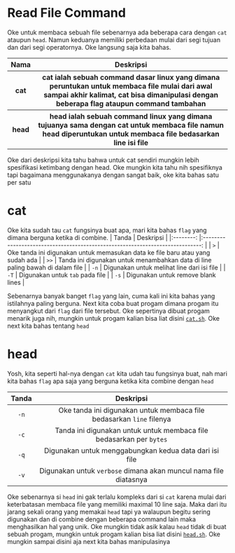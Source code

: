 # Read File Command
Oke untuk membaca sebuah file sebenarnya ada beberapa cara dengan `cat` ataupun `head`. Namun keduanya memiliki perbedaan mulai dari segi tujuan dan dari segi operatornya. Oke langsung saja kita bahas.

<table style="width:100%">
    <tr>
        <th>Nama</th>
        <th>Deskripsi</th>
    </tr>
    <tr>
        <th>cat</th>
        <th>cat ialah sebuah command dasar linux yang dimana peruntukan untuk membaca file mulai dari awal sampai akhir kalimat, cat bisa dimanipulasi dengan beberapa flag ataupun command tambahan</th>
    </tr>
    <tr>
        <th>head</th>
        <th>head ialah sebuah command linux yang dimana tujuanya sama dengan cat untuk membaca file namun head diperuntukan untuk membaca file bedasarkan line isi file</th>
    </tr>
</table>

Oke dari deskripsi kita tahu bahwa untuk cat sendiri mungkin lebih spesifikasi ketimbang dengan head. Oke mungkin kita tahu nih spesifiknya tapi bagaimana menggunakanya dengan sangat baik, oke kita bahas satu per satu

# cat
Oke kita sudah tau `cat` fungsinya buat apa, mari kita bahas `flag` yang dimana berguna ketika di combine.
|   Tanda  	|                                   Deskripsi                                   	|
|:--------:	|:-----------------------------------------------------------------------------:	|
|    `>`   	| Oke tanda ini digunakan untuk memasukan data ke file baru atau yang sudah ada 	|
|   `>>`   	| Tanda ini digunakan untuk menambahkan data di line paling bawah di dalam file 	|
|   `-n`   	|                   Digunakan untuk melihat line dari isi file                  	|
|   `-T`   	|                        Digunakan untuk `tab` pada file                        	|
|   `-s`   	|                       Digunakan untuk remove blank lines                      	|

Sebenarnya banyak banget `flag` yang lain, cuma kali ini kita bahas yang istilahnya paling berguna. Next kita coba buat progam dimana progam itu menyangkut dari `flag` dari file tersebut. Oke sepertinya dibuat progam menarik juga nih, mungkin untuk progam kalian bisa liat disini [`cat.sh`](https://github.com/bellshade/Shell/blob/main/usefull_command/read_file/cat.sh). Oke next kita bahas tentang `head`

# head
Yosh, kita seperti hal-nya dengan `cat` kita udah tau fungsinya buat, nah mari kita bahas `flag` apa saja yang berguna ketika kita combine dengan `head`

|     Tanda    	|                                     Deskripsi                                     	|
|:------------:	|:---------------------------------------------------------------------------------:	|
|     `-n`     	|        Oke tanda ini digunakan untuk membaca file bedasarkan `line` filenya       	|
|     `-c`     	|        Tanda ini digunakan untuk untuk membaca file bedasarkan per `bytes`        	|
|     `-q`     	|               Digunakan untuk menggabungkan kedua data dari isi file              	|
|     `-v`     	|          Digunakan untuk `verbose` dimana akan muncul nama file diatasnya         	|

Oke sebenarnya si `head` ini gak terlalu kompleks dari si `cat` karena mulai dari keterbatasan membaca file yang memiliki maximal 10 line saja. Maka dari itu jarang sekali orang yang memakai `head` tapi ya walaupun begitu sering digunakan dan di combine dengan beberapa command lain maka menghasilkan hal yang unik. Oke mungkin tidak asik kalau `head` tidak di buat sebuah progam, mungkin untuk progam kalian bisa liat disini [`head.sh`](https://github.com/bellshade/Shell/blob/main/usefull_command/read_file/head.sh). Oke mungkin sampai disini aja next kita bahas manipulasinya

